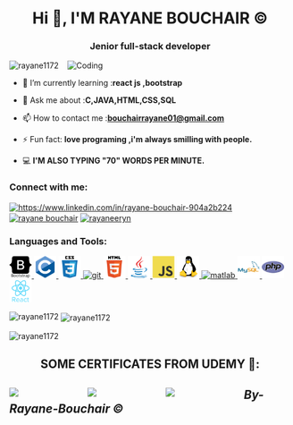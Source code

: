 <h1 align="center">Hi 👋, I'M RAYANE BOUCHAIR &copy;</h1>
<h3 align="center"> Jenior full-stack developer</h3>
<img align="right" alt="Coding" width="400" src="https://www.betterteam.com/images/software-developer-job-description-3599x2401-2020128.jpeg?crop=40:21,smart&width=1200&dpr=2">


<p align="left"> <img src="https://komarev.com/ghpvc/?username=rayane1172&label=Profile%20views&color=0e75b6&style=flat" alt="rayane1172" /> </p>

- 🌱 I’m currently learning :**<b>react js ,bootstrap</b>**

- 💬 Ask me about :**C,JAVA,HTML,CSS,SQL**

- 📫 How to contact me :**bouchairrayane01@gmail.com**

- ⚡ Fun fact: **love programing ,i'm always smilling with people.**

- 💻 <b>I'M ALSO TYPING "70" WORDS PER MINUTE.</b>

<h3 align="left">Connect with me:</h3>
<p align="left">
<a href="https://www.linkedin.com/in/rayane-bouchair-904a2b224" target="_blank"><img align="center" src="https://raw.githubusercontent.com/rahuldkjain/github-profile-readme-generator/master/src/images/icons/Social/linked-in-alt.svg" alt="https://www.linkedin.com/in/rayane-bouchair-904a2b224" height="30" width="40" /></a>
<a href="https://www.facebook.com/profile.php?id=100087405811151" target="_blank"><img align="center" src="https://raw.githubusercontent.com/rahuldkjain/github-profile-readme-generator/master/src/images/icons/Social/facebook.svg" alt="rayane bouchair" height="30" width="40" /></a>
<a href="https://instagram.com/rayaneeryn" target="_blank"><img align="center" src="https://raw.githubusercontent.com/rahuldkjain/github-profile-readme-generator/master/src/images/icons/Social/instagram.svg" alt="rayaneeryn" height="30" width="40" /></a>
</p>

<h3 align="left">Languages and Tools:</h3>
<p align="left"> <a href="https://getbootstrap.com" target="_blank" rel="noreferrer"> <img src="https://raw.githubusercontent.com/devicons/devicon/master/icons/bootstrap/bootstrap-plain-wordmark.svg" alt="bootstrap" width="40" height="40"/> </a> <a href="https://www.cprogramming.com/" target="_blank" rel="noreferrer"> <img src="https://raw.githubusercontent.com/devicons/devicon/master/icons/c/c-original.svg" alt="c" width="40" height="40"/> </a> <a href="https://www.w3schools.com/css/" target="_blank" rel="noreferrer"> <img src="https://raw.githubusercontent.com/devicons/devicon/master/icons/css3/css3-original-wordmark.svg" alt="css3" width="40" height="40"/> </a> <a href="https://git-scm.com/" target="_blank" rel="noreferrer"> <img src="https://www.vectorlogo.zone/logos/git-scm/git-scm-icon.svg" alt="git" width="40" height="40"/> </a> <a href="https://www.w3.org/html/" target="_blank" rel="noreferrer"> <img src="https://raw.githubusercontent.com/devicons/devicon/master/icons/html5/html5-original-wordmark.svg" alt="html5" width="40" height="40"/> </a> <a href="https://www.java.com" target="_blank" rel="noreferrer"> <img src="https://raw.githubusercontent.com/devicons/devicon/master/icons/java/java-original.svg" alt="java" width="40" height="40"/> </a> <a href="https://developer.mozilla.org/en-US/docs/Web/JavaScript" target="_blank" rel="noreferrer"> <img src="https://raw.githubusercontent.com/devicons/devicon/master/icons/javascript/javascript-original.svg" alt="javascript" width="40" height="40"/> </a> <a href="https://www.linux.org/" target="_blank" rel="noreferrer"> <img src="https://raw.githubusercontent.com/devicons/devicon/master/icons/linux/linux-original.svg" alt="linux" width="40" height="40"/> </a> <a href="https://www.mathworks.com/" target="_blank" rel="noreferrer"> <img src="https://upload.wikimedia.org/wikipedia/commons/2/21/Matlab_Logo.png" alt="matlab" width="40" height="40"/> </a> <a href="https://www.mysql.com/" target="_blank" rel="noreferrer"> <img src="https://raw.githubusercontent.com/devicons/devicon/master/icons/mysql/mysql-original-wordmark.svg" alt="mysql" width="40" height="40"/> </a> <a href="https://www.php.net" target="_blank" rel="noreferrer"> <img src="https://raw.githubusercontent.com/devicons/devicon/master/icons/php/php-original.svg" alt="php" width="40" height="40"/> </a> <a href="https://reactjs.org/" target="_blank" rel="noreferrer"> <img src="https://raw.githubusercontent.com/devicons/devicon/master/icons/react/react-original-wordmark.svg" alt="react" width="40" height="40"/> </a> </p>

<p><img align="left" src="https://github-readme-stats.vercel.app/api/top-langs?username=rayane1172&show_icons=true&locale=en&layout=compact" alt="rayane1172" /></p>

<p>&nbsp;<img align="center" src="https://github-readme-stats.vercel.app/api?username=rayane1172&show_icons=true&locale=en" alt="rayane1172" /></p>

<p><img align="center" src="https://github-readme-streak-stats.herokuapp.com/?user=rayane1172&" alt="rayane1172" /></p>

<h2 align="center">SOME CERTIFICATES FROM UDEMY 📕:</h2>
<img align="left" width="140px" src="https://udemy-certificate.s3.amazonaws.com/image/UC-b708bb62-43d1-4fa6-9596-b441d2bb4cc4.jpg?v=1675464152000">
<img align="left" width="140px" src="https://udemy-certificate.s3.amazonaws.com/image/UC-d1c4ca4d-5dee-434e-a0a5-f6def8dfb8bd.jpg?v=1678631896000">
<img align="left" width="140px" src="https://udemy-certificate.s3.amazonaws.com/image/UC-060d9b2c-4ff9-4cce-b5da-7d7c1cc57304.jpg?v=1678920135000">
<em><h2 style="align-text:center;">By-Rayane-Bouchair &copy;</h2></em>
